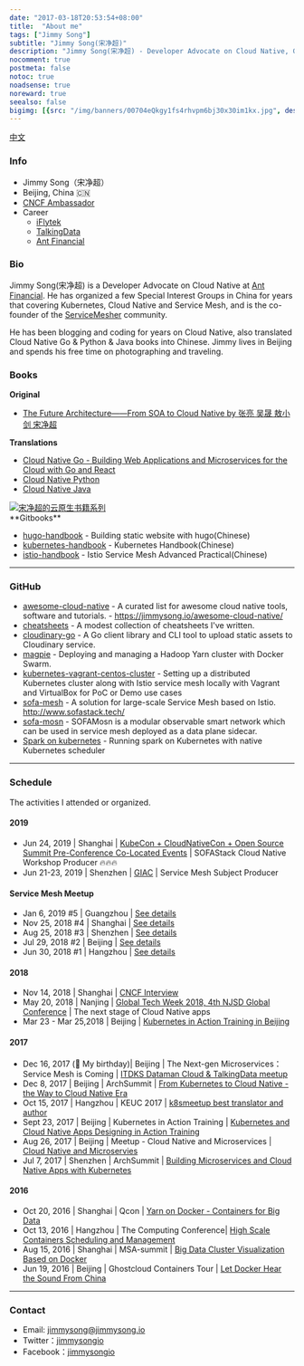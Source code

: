 ```yaml
---
date: "2017-03-18T20:53:54+08:00"
title:  "About me"
tags: ["Jimmy Song"]
subtitle: "Jimmy Song(宋净超)"
description: "Jimmy Song(宋净超) - Developer Advocate on Cloud Native, CNCF Ambassador, co-founder of ServiceMesher community."
nocomment: true
postmeta: false
notoc: true
noadsense: true
noreward: true
seealso: false
bigimg: [{src: "/img/banners/00704eQkgy1fs4rhvpm6bj30x30im1kx.jpg", desc: "Dark Side of the Moon - Pink Floyd"}]
---
```


[中文](/about/)

### Info

- Jimmy Song（宋净超）
- Beijing, China 🇨🇳
- [CNCF Ambassador](https://www.cncf.io/people/ambassadors/)
- Career
  - [iFlytek](http://www.iflytek.com)
  - [TalkingData](http://www.talkingdata.com)
  - [Ant Financial](https://www.antfin.com/)

### Bio

Jimmy Song(宋净超) is a Developer Advocate on Cloud Native at [Ant Financial](http:///antfin.com). He has organized a few Special Interest Groups in China for years that covering Kubernetes, Cloud Native and Service Mesh, and is the co-founder of the [ServiceMesher](http://www.servicemesher.com) community.

He has been blogging and coding for years on Cloud Native, also translated Cloud Native Go & Python & Java books into Chinese. Jimmy lives in Beijing and spends his free time on photographing and traveling.

### Books

**Original**

- [The Future Architecture——From SOA to Cloud Native by 张亮 吴晟 敖小剑 宋净超](/posts/future-architecture-from-soa-to-cloud-native/)

**Translations**

- [Cloud Native Go - Building Web Applications and Microservices for the Cloud with Go and React](/cloud-native-go)
- [Cloud Native Python](https://jimmysong.io/posts/cloud-native-python/)
- [Cloud Native Java](https://jimmysong.io/posts/cloud-native-java)

<div class="gallery">
<a href="https://ws2.sinaimg.cn/large/006tNbRwly1fwyq2o106pj31kw0lq4qq.jpg" title="Jimmy Song's Cloud Native Book Series">
<img src="https://ws2.sinaimg.cn/large/006tNbRwly1fwyq2o106pj31kw0lq4qq.jpg" title="宋净超的云原生书籍系列">
</a>
</div>
**Gitbooks**

- [hugo-handbook](https://github.com/rootsongjc/hugo-handbook) - Building static website with hugo(Chinese)
- [kubernetes-handbook](https://github.com/rootsongjc/kubernetes-handbook/) - Kubernetes Handbook(Chinese)
- [istio-handbook](https://github.com/rootsongjc/istio-handbook) - Istio Service Mesh Advanced Practical(Chinese)

---

### GitHub

- [awesome-cloud-native](https://github.com/rootsongjc/awesome-cloud-native) - A curated list for awesome cloud native tools, software and tutorials.  - https://jimmysong.io/awesome-cloud-native/
- [cheatsheets](https://jimmysong.io/cheatsheets) -  A modest collection of cheatsheets I've written.
- [cloudinary-go](https://github.com/rootsongjc/cloudinary-go) - A Go client library and CLI tool to upload static assets to Cloudinary service.
- [magpie](https://github.com/rootsongjc/magpie) - Deploying and managing a Hadoop Yarn cluster with Docker Swarm.
- [kubernetes-vagrant-centos-cluster](https://github.com/rootsongjc/kubernetes-vagrant-centos-cluster) - Setting up a distributed Kubernetes cluster along with Istio service mesh locally with Vagrant and VirtualBox for PoC or Demo use cases
- [sofa-mesh](https://github.com/alipay/sofa-mesh) - A solution for large-scale Service Mesh based on Istio. <http://www.sofastack.tech/>
- [sofa-mosn](https://github.com/alipay/sofa-mosn) - SOFAMosn is a modular observable smart network which can be used in service mesh deployed as a data plane sidecar.
- [Spark on kubernetes](https://jimmysong.io/spark-on-k8s) - Running spark on Kubernetes with native Kubernetes scheduler

---

### Schedule

The activities I attended or organized.

#### 2019

- Jun 24, 2019 | Shanghai |  [KubeCon + CloudNativeCon + Open Source Summit Pre-Conference Co-Located Events](https://www.lfasiallc.com/events/kubecon-cloudnativecon-china-2019/co-located-events/)  | SOFAStack Cloud Native Workshop Producer 🔥🔥🔥
- Jun 21-23, 2019 | Shenzhen | [GIAC](http://giac.msup.com.cn/index.php) | Service Mesh Subject Producer

#### Service Mesh Meetup

- Jan 6, 2019 #5 | Guangzhou | [See details](https://tech.antfin.com/activities/72)
- Nov 25, 2018 #4 | Shanghai | [See details](https://tech.antfin.com/activities/2)
- Aug 25, 2018 #3 | Shenzhen | [See details](http://www.huodongxing.com/event/3453378014200)
- Jul 29, 2018 #2 | Beijing | [See details](https://github.com/servicemesher/meetup-slides/tree/master/2018/07/beijing)
- Jun 30, 2018 #1 | Hangzhou | [See details](https://github.com/servicemesher/meetup-slides/tree/master/2018/06/hangzhou)

#### 2018

- Nov 14, 2018 | Shanghai | [CNCF Interview](https://www.lfasiallc.com/events/kubecon-cloudnativecon-china-2018/)
- May 20, 2018 | Nanjing | [Global Tech Week 2018, 4th NJSD Global Conference](http://njsd-china.org/NJSDGlobal2018/) | The next stage of Cloud Native apps
- Mar 23 - Mar 25,2018 | Beijing | [Kubernetes in Action Training in Beijing](http://dockone.io/article/2626)

#### 2017

- Dec 16, 2017 (🎂 My birthday)| Beijing | The Next-gen Microservices： Service Mesh is Coming | [ITDKS Dataman Cloud & TalkingData meetup](http://www.itdks.com/eventlist/detail/1690)
- Dec 8, 2017 | Beijing | ArchSummit | [From Kubernetes to Cloud Native - the Way to Cloud Native Era](http://bj2017.archsummit.com/presentation/306)
- Oct  15, 2017 | Hangzhou | KEUC 2017 | [k8smeetup best translator and author](http://keuc.k8smeetup.com/)
- Sept 23, 2017 | Beijing | Kubernetes in Action Training | [Kubernetes and Cloud Native Apps Designing in Action Training](https://www.bagevent.com/event/791762)
- Aug 26, 2017 | Beijing | Meetup - Cloud Native and Microservices | [Cloud Native and Microservies](http://www.huodongxing.com/event/8401246554100)
- Jul 7, 2017 | Shenzhen | ArchSummit | [Building Microservices and Cloud Native Apps with Kubernetes](http://sz2017.archsummit.com/presentation/1080)

#### 2016

- Oct 20, 2016 | Shanghai | Qcon | [Yarn on Docker - Containers for Big Data](http://2016.qconshanghai.com/speakers/202253)
- Oct 13, 2016 | Hangzhou | The Computing Conference| [High Scale Containers Scheduling and Management](https://yunqi.aliyun.com/2016/hangzhou/schedule?spm=5176.8098788.535884.3.7cdb1f673uSp7Q)
- Aug 15, 2016 | Shanghai | MSA-summit | [Big Data Cluster Visualization Based on Docker](https://www.oschina.net/event/2185859)
- Jun 19, 2016 | Beijing | Ghostcloud Containers Tour | [Let Docker Hear the Sound From China](https://www.bagevent.com/event/97318)

---

### Contact

- Email: jimmysong@jimmysong.io
- Twitter：[jimmysongio](https://twitter.com/jimmysongio)
- Facebook：[jimmysongio](https://facebook.com/jimmysongio)
